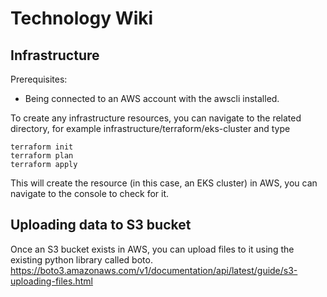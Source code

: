 # Technology Wiki 

## Infrastructure

Prerequisites: 
- Being connected to an AWS account with the awscli installed. 

To create any infrastructure resources, you can navigate to the related directory, for example infrastructure/terraform/eks-cluster and type 

```
terraform init
terraform plan
terraform apply
```

This will create the resource (in this case, an EKS cluster) in AWS, you can navigate to the console to check for it. 


## Uploading data to S3 bucket

Once an S3 bucket exists in AWS, you can upload files to it using the existing python library called boto. 
https://boto3.amazonaws.com/v1/documentation/api/latest/guide/s3-uploading-files.html